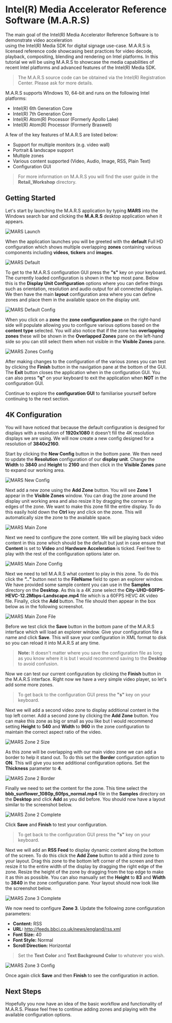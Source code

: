 # Intel(R) Media Accelerator Reference Software (M.A.R.S)
The main goal of the Intel(R) Media Accelerator Reference Software is to demonstrate video acceleration  
using the Intel(R) Media SDK for digital signage use-case. M.A.R.S is licensed reference code showcasing best practices for video decode, playback, compositing, blending and rendering on Intel platforms. In this tutorial we will be using M.A.R.S to showcase the media capabilities of recent Intel platforms and advanced features of the Intel(R) Media SDK.

> The M.A.R.S source code can be obtained via the Intel(R) Registration Center. Please ask for more details.

M.A.R.S supports WIndows 10, 64-bit and runs on the following Intel platforms:

 - Intel(R) 6th Generation Core
 - Intel(R) 7th Generation Core
 - Intel(R) Atom(R) Processor (Formerly Apollo Lake)
 - Intel(R) Atom(R) Processor (Formerly Braswell)

A few of the key features of M.A.R.S are listed below:

 - Support for multiple monitors (e.g. video wall)
 - Portrait & landscape support
 - Multiple zones
 - Various content supported (Video, Audio, Image, RSS, Plain Text)
 - Configuration GUI
> For more information on M.A.R.S you will find the user guide in the **Retail_Workshop** directory.

## Getting Started
Let's start by launching the M.A.R.S application by typing **MARS** into the Windows search bar and clicking the **M.A.R.S** desktop application when it appears.

![MARS Launch](images/mars_launch.jpg)

When the application launches you will be greeted with the **default** Full HD configuration which shows multiple overlapping **zones** containing various components including **videos**, **tickers** and **images**.

![MARS Default](images/mars_default.jpg)

To get to the M.A.R.S configuration GUI press the **"s"** key on your keyboard. The currently loaded configuration is shown in the top most pane. Below this is the **Display Unit Configuration** options where you can define things such as orientation, resolution and audio output for all connected displays. We then have the main **layout** configuration area where you can define zones and place them in the available space on the display unit.

![MARS Default Config](images/mars_default_config.jpg)

When you click on a **zone** the **zone configuration pane** on the right-hand side will populate allowing you to configure various options based on the **content type** selected. You will also notice that if the zone has **overlapping zones** these will be shown in the **Overlapped Zones** pane on the left-hand side so you can still select them when not visible in the **Visible Zones** pane.

![MARS Zones Config](images/mars_zones.jpg)

After making changes to the configuration of the various zones you can test by clicking the **Finish** button in the navigation pane at the bottom of the GUI. The **Exit** button closes the application when in the configuration GUI. You can also press **"q"** on your keyboard to exit the application when **NOT** in the configuration GUI.

Continue to explore the **configuration GUI** to familiarise yourself before continuing to the next section.

## 4K Configuration
You will have noticed that because the default configuration is designed for displays with a resolution of **1920x1080** it doesn't fill the 4K resolution displays we are using. We will now create a new config designed for a resolution of **3840x2160**.

Start by clicking the **New Config** button in the bottom pane. We then need to update the **Resolution** configuration of our **display unit**. Change the **Width** to **3840** and **Height** to **2160** and then click in the **Visible Zones** pane to expand our working area.

![MARS New Config](images/mars_new_config.jpg)


Next add a new zone using the **Add Zone** button. You will see **Zone 1** appear in the **Visible Zones** window. You can drag the zone around the display unit working area and also resize it by dragging the corners or edges of the zone. We want to make this zone fill the entire display. To do this easily hold down the **Ctrl** key and click on the zone. This will automatically size the zone to the available space.

![MARS Main Zone](images/mars_main_zone.jpg)

Next we need to configure the zone content. We will be playing back video content in this zone which should be the default but just in case ensure that **Content** is set to **Video** and **Hardware Acceleration** is ticked. Feel free to play with the rest of the configuration options later on.

![MARS Main Zone Config](images/mars_main_zone_config.jpg)

Next we need to tell M.A.R.S what content to play in this zone. To do this click the ***".."*** button next to the **FileName** field to open an explorer window. We have provided some sample content you can use in the **Samples** directory on the **Desktop**. As this is a 4K zone select the **City-UHD-60FPS-HEVC-12.2Mbps-Landscape.mp4** file which is a 60FPS HEVC 4K video file. Finally, click the **Add** button. The file should then appear in the box below as in the following screenshot.

![MARS Main Zone File](images/mars_main_zone_file.jpg)

Before we test click the **Save** button in the bottom pane of the M.A.R.S interface which will load an explorer window. Give your configuration file a name and click **Save**. This will save your configuration in XML format to disk so you can reload it into M.A.R.S at any time.

>**Note:** It doesn't matter where you save the configuration file as long as you know where it is but I would recommend saving to the **Desktop** to avoid confusion.

Now we can test our current configuration by clicking the **Finish** button in the M.A.R.S interface. Right now we have a very simple video player, so let's add some more zones. 

> To get back to the configuration GUI press the **"s"** key on your keyboard.

Next we will add a second video zone to display additional content in the top left corner. Add a second zone by clicking the **Add Zone** button. You can make this zone as big or small as you like but I would recommend setting **Height** to **540** and **Width** to **960** in the zone configuration to maintain the correct aspect ratio of the video.

![MARS Zone 2 Size](images/mars_zone2_resize.jpg)

As this zone will be overlapping with our main video zone we can add a border to help it stand out. To do this set the **Border** configuration option to **ON**. This will give you some additional configuration options. Set the **Thickness** parameter to **4**.

![MARS Zone 2 Border](images/mars_zone2_border.jpg)

Finally we need to set the content for the zone. This time select the **bbb_sunflower_1080p_60fps_normal.mp4** file in the **Samples** directory on the **Desktop** and click **Add** as you did before. You should now have a layout similar to the screenshot below.

![MARS Zone 2 Complete](images/mars_zone2_complete.jpg)

Click **Save** and **Finish** to test your configuration.

> To get back to the configuration GUI press the **"s"** key on your keyboard.

Next we will add an **RSS Feed** to display dynamic content along the bottom of the screen. To do this click the **Add Zone** button to add a third zone to your layout. Drag this zone to the bottom left corner of the screen and then resize it to the entire width of the display by dragging the right edge of the zone. Resize the height of the zone by dragging from the top edge to make it as thin as possible. You can also manually set the **Height** to **83** and **Width** to **3840** in the zone configuration pane. Your layout should now look like the screenshot below.

 ![MARS Zone 3 Complete](images/mars_zone3_complete.jpg)

We now need to configure **Zone 3**. Update the following zone configuration parameters:

 - **Content:** RSS
 - **URL:** http://feeds.bbci.co.uk/news/england/rss.xml
 - **Font Size:** 40
 - **Font Style:** Normal
 - **Scroll Direction:** Horizontal

> Set the **Text Color** and **Text Background Color** to whatever you wish.

![MARS Zone 3 Config](images/mars_zone3_config.jpg)

Once again click **Save** and then **Finish** to see the configuration in action.

## Next Steps
Hopefully you now have an idea of the basic workflow and functionality of M.A.R.S. Please feel free to continue adding zones and playing with the available configuration options.